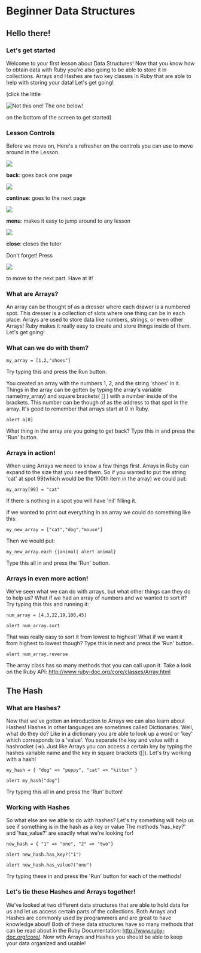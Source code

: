 
# Beginner Data Structures

## Hello there!

### Let's get started

Welcome to your first lesson about Data Structures!  Now that you know how to
obtain data with Ruby you're also going to be able to store it in collections. 
Arrays and Hashes are two key classes in Ruby that are able to help with 
storing your data!  Let's get going!


(click the little 


![Not this one! The one below!](/icon_button/arrow_right)

 on the bottom of the screen to get started)

### Lesson Controls

Before we move on, Here's a refresher on the controls you can use to move around
in the Lesson.



![](/icon_button/arrow_left)

__back__: goes back one page



![](/icon_button/arrow_right)

__continue__: goes to the next page



![](/icon_button/menu)

__menu__: makes it easy to jump around to any lesson



![](/icon_button/x)

__close__: closes the tutor

Don't forget! Press 


![](/icon_button/arrow_right)

to move to the next part. Have at it!

### What are Arrays?

An array can be thought of as a dresser where each drawer is a numbered spot. 
This  dresser is a collection of slots where one thing can be in each place. 
Arrays  are  used to store data like numbers, strings, or even other Arrays! 
Ruby makes it really easy  to create and store things inside of them.  Let's get
going!

### What can we do with them?

    my_array = [1,2,"shoes"]

Try typing this and press the Run button.

You created an array with the numbers 1, 2, and the string 'shoes' in it. 
Things in the array can be gotten by typing the array's variable name(my_array)
and square brackets( [] ) with a number inside of the brackets.  This number can
be though of as the address to that spot in the array.  It's good to remember
that arrays start at 0 in Ruby.

    alert a[0]

What thing in the array are you going to get back?  Type this in and press the
'Run' button.

### Arrays in action!

When using Arrays we need to know a few things first.  Arrays in Ruby can expand
to the size that you need them.  So if you wanted to put the string 'cat' at
spot 99(which would be the 100th item in the array) we could put: 

    my_array[99] = "cat"

If there is nothing in a spot you will have 'nil' filling it.

If we wanted to print out everything in an array we could do something like
this: 

    my_new_array = ["cat","dog","mouse"]

Then we would put: 

    my_new_array.each {|animal| alert animal}

Type this all in and press the 'Run' button.

### Arrays in even more action!

We've seen what we can do with arrays, but what other things can they do to help
us?  What if we had an array of numbers and we wanted to sort it?  Try typing
this this and running it: 

    num_array = [4,3,22,19,100,45]

    alert num_array.sort

That was really easy to sort it from lowest to highest!  What if we want it from
highest to lowest though?  Type this in next and press the 'Run' button.

    alert num_array.reverse

The array class has so many methods that you can call upon it.  Take a look on
the Ruby API: http://www.ruby-doc.org/core/classes/Array.html

## The Hash

### What are Hashes?

Now that we've gotten an introduction to Arrays we can also learn about Hashes! 
Hashes in other languages are sometimes called Dictionaries.  Well, what do they
do?  Like in a dictionary you are able to look up a word or 'key' which
corresponds to a 'value'.  You separate the key and value with a hashrocket
(=>).  Just like Arrays you can access a certain key  by typing the hashes
variable name and the key in square brackets ([]).    Let's try working with a
hash!

    my_hash = { "dog" => "puppy", "cat" => "kitten" }

    alert my_hash["dog"]

Try typing this all in and press the 'Run' button!

### Working with Hashes

So what else are we able to do with hashes?  Let's try something will help us
see if something is in the hash as a key or value  The methods 'has_key?' and
'has_value?' are exactly what we're looking for!

    new_hash = { "1" => "one", "2" => "two"}

    alert new_hash.has_key?("1")

    alert new_hash.has_value?("one")

Try typing these in and press the 'Run' button for each of the methods!

### Let's tie these Hashes and Arrays together!

We've looked at two different data structures that are able to hold data for us
and let us access certain parts of the collections.  Both Arrays and Hashes are
commonly used by programmers and are great to  have knowledge about!  Both of
these data structures have so many methods that can be read about in the  Ruby
Documentation: http://www.ruby-doc.org/core/.  Now with Arrays and Hashes you
should be able to keep your data organized and usable!
